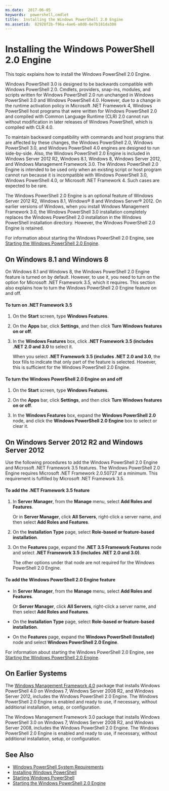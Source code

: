```yaml
---
ms.date:  2017-06-05
keywords:  powershell,cmdlet
title:  Installing the Windows PowerShell 2.0 Engine
ms.assetid:  82928f2b-f96a-4ae6-a0d0-6e7b181da308
---
```


# Installing the Windows PowerShell 2.0 Engine
This topic explains how to install the Windows PowerShell 2.0 Engine.

Windows PowerShell 3.0 is designed to be backwards compatible with Windows PowerShell 2.0. Cmdlets, providers, snap-ins, modules, and scripts written for Windows PowerShell 2.0 run unchanged in Windows PowerShell 3.0 and Windows PowerShell 4.0. However, due to a change in the runtime activation policy in Microsoft .NET Framework 4, Windows PowerShell host programs that were written for Windows PowerShell 2.0 and compiled with Common Language Runtime (CLR) 2.0 cannot run without modification in later releases of Windows PowerShell, which is compiled with CLR 4.0.

To maintain backward compatibility with commands and host programs that are affected by these changes, the Windows PowerShell 2.0, Windows PowerShell 3.0, and Windows PowerShell 4.0 engines are designed to run side-by-side. Also, the Windows PowerShell 2.0 Engine is included in Windows Server 2012 R2, Windows 8.1, Windows 8, Windows Server 2012, and Windows Management Framework 3.0. The Windows PowerShell 2.0 Engine is intended to be used only when an existing script or host program cannot run because it is incompatible with Windows PowerShell 3.0, Windows PowerShell 4.0, or Microsoft .NET Framework 4. Such cases are expected to be rare.

The Windows PowerShell 2.0 Engine is an optional feature of Windows Server 2012 R2, Windows 8.1, Windows® 8 and Windows Server® 2012. On earlier versions of Windows, when you install Windows Management Framework 3.0, the Windows PowerShell 3.0 installation completely replaces the Windows PowerShell 2.0 installation in the Windows PowerShell installation directory. However, the Windows PowerShell 2.0 Engine is retained.

For information about starting the Windows PowerShell 2.0 Engine, see [Starting the Windows PowerShell 2.0 Engine](Starting-the-Windows-PowerShell-2.0-Engine.md).

## On Windows 8.1 and Windows 8
On Windows 8.1 and Windows 8, the Windows PowerShell 2.0 Engine feature is turned on by default. However, to use it, you need to turn on the option for Microsoft .NET Framework 3.5, which it requires. This section also explains how to turn the Windows PowerShell 2.0 Engine feature on and off.

#### To turn on .NET Framework 3.5

1.  On the **Start** screen, type **Windows Features**.

2.  On the **Apps** bar, click **Settings**, and then click **Turn Windows features on or off**.

3.  In the **Windows Features** box, click **.NET Framework 3.5 (includes .NET 2.0 and 3.0** to select it.

    When you select **.NET Framework 3.5 (includes .NET 2.0 and 3.0**, the box fills to indicate that only part of the feature is selected. However, this is sufficient for the Windows PowerShell 2.0 Engine.

#### To turn the Windows PowerShell 2.0 Engine on and off

1.  On the **Start** screen, type **Windows Features**.

2.  On the **Apps** bar, click **Settings**, and then click **Turn Windows features on or off**.

3.  In the **Windows Features** box, expand the **Windows PowerShell 2.0** node, and click the **Windows PowerShell 2.0 Engine** box to select or clear it.

## On Windows Server 2012 R2 and Windows Server 2012
Use the following procedures to add the Windows PowerShell 2.0 Engine and Microsoft .NET Framework 3.5 features. The Windows PowerShell 2.0 Engine requires Microsoft .NET Framework 2.0.50727 at a minimum. This requirement is fulfilled by Microsoft .NET Framework 3.5.

#### To add the .NET Framework 3.5 feature

1.  In **Server Manager**, from the **Manage** menu, select **Add Roles and Features**.

    Or in **Server Manager**, click **All Servers**, right-click a server name, and then select **Add Roles and Features**.

2.  On the **Installation Type** page, select **Role-based or feature-based installation**.

3.  On the **Features** page, expand the **.NET 3.5 Framework Features** node and select **.NET Framework 3.5 (includes .NET 2.0 and 3.0)**.

    The other options under that node are not required for the Windows PowerShell 2.0 Engine.

#### To add the Windows PowerShell 2.0 Engine feature

-   In **Server Manager**, from the **Manage** menu, select **Add Roles and Features**.

    Or **Server Manager**, click **All Servers**, right-click a server name, and then select **Add Roles and Features**.

-   On the **Installation Type** page, select **Role-based or feature-based installation**.

-   On the **Features** page, expand the **Windows PowerShell (Installed)** node and select **Windows PowerShell 2.0 Engine**.

For information about starting the Windows PowerShell 2.0 Engine, see [Starting the Windows PowerShell 2.0 Engine](Starting-the-Windows-PowerShell-2.0-Engine.md).

## On Earlier Systems
The [Windows Management Framework 4.0](http://go.microsoft.com/fwlink/?LinkID=293881) package that installs Windows PowerShell 4.0 on Windows 7, Windows Server 2008 R2, and Windows Server 2012, includes the Windows PowerShell 2.0 Engine. The Windows PowerShell 2.0 Engine is enabled and ready to use, if necessary, without additional installation, setup, or configuration.

The Windows Management Framework 3.0 package that installs Windows PowerShell 3.0 on Windows 7, Windows Server 2008 R2, and Windows Server 2008, includes the Windows PowerShell 2.0 Engine. The Windows PowerShell 2.0 Engine is enabled and ready to use, if necessary, without additional installation, setup, or configuration.

## See Also
- [Windows PowerShell System Requirements](Windows-PowerShell-System-Requirements.md)
- [Installing Windows PowerShell](Installing-Windows-PowerShell.md)
- [Starting Windows PowerShell](https://technet.microsoft.com/en-us/library/8ec8c2d7-8e7c-4722-a3d2-498fe5739a8e)
- [Starting the Windows PowerShell 2.0 Engine](Starting-the-Windows-PowerShell-2.0-Engine.md)

